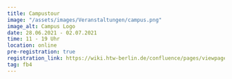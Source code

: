 ```yaml
---
title: Campustour
image: "/assets/images/Veranstaltungen/campus.png"
image_alt: Campus Logo
date: 28.06.2021 - 02.07.2021
time: 11 - 19 Uhr
location: online
pre-registration: true
registration_link: https://wiki.htw-berlin.de/confluence/pages/viewpage.action?pageId=115315461
tag: fb4
---
```

